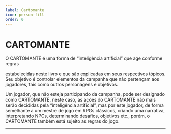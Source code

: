 ```yaml
---
label: Cartomante
icon: person-fill
order: 0
---
```


# CARTOMANTE

O CARTOMANTE é uma forma de “inteligência artificial” que age conforme regras

estabelecidas neste livro e que são explicadas em seus respectivos tópicos. Seu objetivo é controlar elementos da campanha que não pertençam aos jogadores, tais como outros personagens e objetivos.

Um jogador, que não esteja participando da campanha, pode ser designado como CARTOMANTE, neste caso, as ações do CARTOMANTE não mais serão decididas pela “inteligência artificial”, mas por este jogador, de forma semelhante a um mestre de jogo em RPGs clássicos, criando uma narrativa, interpretando NPCs, determinando desafios, objetivos etc., porém, o CARTOMANTE também está sujeito as regras do jogo.

---
